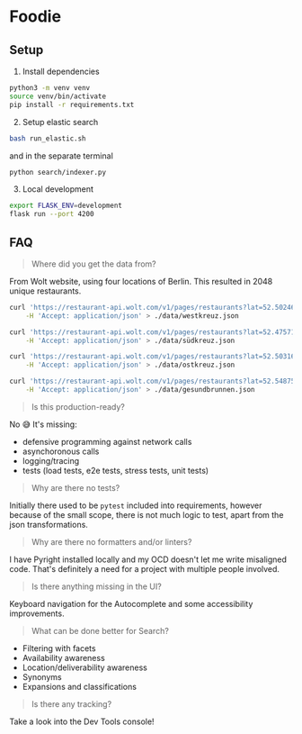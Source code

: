 # Foodie

## Setup

1. Install dependencies
```sh
python3 -m venv venv
source venv/bin/activate
pip install -r requirements.txt
```

2. Setup elastic search
```sh
bash run_elastic.sh
```
and in the separate terminal
```sh
python search/indexer.py
```

3. Local development
```sh
export FLASK_ENV=development
flask run --port 4200
```


## FAQ

> Where did you get the data from?

From Wolt website, using four locations of Berlin.
This resulted in 2048 unique restaurants.

```sh
curl 'https://restaurant-api.wolt.com/v1/pages/restaurants?lat=52.5024674&lon=13.2810506' \
    -H 'Accept: application/json' > ./data/westkreuz.json

curl 'https://restaurant-api.wolt.com/v1/pages/restaurants?lat=52.4757114&lon=13.3632231' \
    -H 'Accept: application/json' > ./data/südkreuz.json

curl 'https://restaurant-api.wolt.com/v1/pages/restaurants?lat=52.5031692&lon=13.4671454' \
    -H 'Accept: application/json' > ./data/ostkreuz.json

curl 'https://restaurant-api.wolt.com/v1/pages/restaurants?lat=52.5487585&lon=13.3844482' \
    -H 'Accept: application/json' > ./data/gesundbrunnen.json
```

> Is this production-ready?

No 😅
It's missing:
- defensive programming against network calls
- asynchoronous calls
- logging/tracing
- tests (load tests, e2e tests, stress tests, unit tests)

> Why are there no tests?

Initially there used to be `pytest` included into requirements, however because of the small scope, there is not much logic to test, apart from the json transformations.

> Why are there no formatters and/or linters?

I have Pyright installed locally and my OCD doesn't let me write misaligned code. That's definitely a need for a project with multiple people involved.

> Is there anything missing in the UI?

Keyboard navigation for the Autocomplete and some accessibility improvements.

> What can be done better for Search?

- Filtering with facets
- Availability awareness
- Location/deliverability awareness
- Synonyms
- Expansions and classifications

> Is there any tracking?

Take a look into the Dev Tools console!
